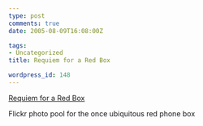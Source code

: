 ```yaml
---
type: post
comments: true
date: 2005-08-09T16:08:00Z

tags:
- Uncategorized
title: Requiem for a Red Box

wordpress_id: 148
---
```


[Requiem for a Red Box](http://www.flickr.com/groups/requiemforaredbox/pool/)  

Flickr photo pool for the once ubiquitous red phone box
